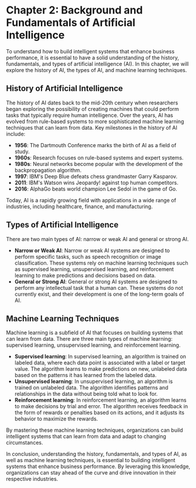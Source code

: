 Chapter 2: Background and Fundamentals of Artificial Intelligence
=================================================================

To understand how to build intelligent systems that enhance business performance, it is essential to have a solid understanding of the history, fundamentals, and types of artificial intelligence (AI). In this chapter, we will explore the history of AI, the types of AI, and machine learning techniques.

History of Artificial Intelligence
----------------------------------

The history of AI dates back to the mid-20th century when researchers began exploring the possibility of creating machines that could perform tasks that typically require human intelligence. Over the years, AI has evolved from rule-based systems to more sophisticated machine learning techniques that can learn from data. Key milestones in the history of AI include:

* **1956**: The Dartmouth Conference marks the birth of AI as a field of study.
* **1960s**: Research focuses on rule-based systems and expert systems.
* **1980s**: Neural networks become popular with the development of the backpropagation algorithm.
* **1997**: IBM's Deep Blue defeats chess grandmaster Garry Kasparov.
* **2011**: IBM's Watson wins Jeopardy! against top human competitors.
* **2016**: AlphaGo beats world champion Lee Sedol in the game of Go.

Today, AI is a rapidly growing field with applications in a wide range of industries, including healthcare, finance, and manufacturing.

Types of Artificial Intelligence
--------------------------------

There are two main types of AI: narrow or weak AI and general or strong AI.

* **Narrow or Weak AI**: Narrow or weak AI systems are designed to perform specific tasks, such as speech recognition or image classification. These systems rely on machine learning techniques such as supervised learning, unsupervised learning, and reinforcement learning to make predictions and decisions based on data.
* **General or Strong AI**: General or strong AI systems are designed to perform any intellectual task that a human can. These systems do not currently exist, and their development is one of the long-term goals of AI.

Machine Learning Techniques
---------------------------

Machine learning is a subfield of AI that focuses on building systems that can learn from data. There are three main types of machine learning: supervised learning, unsupervised learning, and reinforcement learning.

* **Supervised learning**: In supervised learning, an algorithm is trained on labeled data, where each data point is associated with a label or target value. The algorithm learns to make predictions on new, unlabeled data based on the patterns it has learned from the labeled data.
* **Unsupervised learning**: In unsupervised learning, an algorithm is trained on unlabeled data. The algorithm identifies patterns and relationships in the data without being told what to look for.
* **Reinforcement learning**: In reinforcement learning, an algorithm learns to make decisions by trial and error. The algorithm receives feedback in the form of rewards or penalties based on its actions, and it adjusts its behavior to maximize the rewards.

By mastering these machine learning techniques, organizations can build intelligent systems that can learn from data and adapt to changing circumstances.

In conclusion, understanding the history, fundamentals, and types of AI, as well as machine learning techniques, is essential to building intelligent systems that enhance business performance. By leveraging this knowledge, organizations can stay ahead of the curve and drive innovation in their respective industries.
